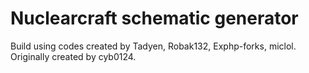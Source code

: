 # Nuclearcraft schematic generator
Build using codes created by Tadyen, Robak132, Exphp-forks, miclol.
Originally created by cyb0124.